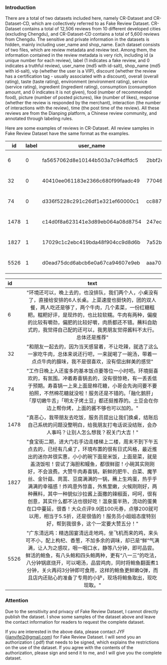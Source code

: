 ### Introduction

There are a total of two datasets included here, namely CR-Dataset and CR-Dataset-CD, which are collectively referred to as Fake Review Dataset. CR-Dataset contains a total of 12,506 reviews from 10 different developed cities (excluding Chengdu), and CR-Dataset-CD contains a total of 5,600 reviews from Chengdu. The sensitive and private information in the datasets is hidden, mainly including user_name and shop_name. Each dataset consists of two files, which are review metadata and review text. Among them, the information contained in the review metadata is very rich, including id (a unique number for each review), label (1 indicates a fake review, and 0 indicates a truthful review), user_name (md5 with id-salt), shop_name (md5 with id-salt), vip (whether the user is a VIP), discount (whether the review has a certification tag - usually associated with a discount), overall (overall rating), taste (taste rating), environment (environment rating), service (service rating), ingredient (ingredient rating), consumption (consumption amount, and 0 indicates it is not given), food (number of recommended food), picture (number of posted pictures), like (number of likes), response (whether the review is responded by the merchant), interaction (the number of interactions with the review), time (the post time of the review). All these reviews are from the Dianping platform, a Chinese review community, and annotated through labeling rules.

Here are some examples of reviews in CR-Dataset. All review samples in Fake Review Dataset have the same format as the examples.

| id   | label | user_name                        | shop_name                        | vip  | discount | overall | taste | environment | service | ingredient | consumption | food | picture | like | response | interaction | time                |
| ---- | ----- | -------------------------------- | -------------------------------- | ---- | -------- | ------- | ----- | ----------- | ------- | :--------: | ----------- | ---- | ------- | ---- | -------- | ----------- | ------------------- |
| 6    | 0     | fa5657062d8e10144b503a7c94dffdc5 | 2bbf2e4486dd3ce19ebe33e57a99f09f | 1    | 1        | 4.0     | 4.0   | 4.0         | 4.0     |    4.0     | 64.0        | 3    | 0       | 0    | 0        | 0           | 2020-10-24 13:03:00 |
| 32   | 0     | 40410ee061183e2366c680f99faadc49 | 77046214892e9493f5831c046307a17a | 0    | 0        | 3.0     | 4.0   | 4.0         | 4.0     |    4.0     | 0.0         | 0    | 9       | 1    | 0        | 0           | 2019-10-01 08:24:00 |
| 74   | 0     | d336f5228c291c26df1e321ef60000c1 | cc88785052c5d05548ba43642ea2b79f | 1    | 1        | 4.5     | 4.0   | 4.5         | 4.5     |    4.5     | 0.0         | 0    | 10      | 0    | 1        | 1           | 2020-11-04 14:09:00 |
| 1478 | 1     | c14d0f8a623141e3d89eb064a08d8754 | 247ecac842d9101373397deb6a372c4d | 0    | 0        | 0.5     | 0.5   | 0.5         | 0.5     |    0.5     | 0.0         | 0    | 1       | 1    | 1        | 1           | 2020-10-28 21:16:00 |
| 1827 | 1     | 17029c1c2ebc419bda48f904cc9d8d6b | 7a52b08d82b2cd660e1298185debff6f | 1    | 1        | 4.5     | 5.0   | 4.5         | 5.0     |    5.0     | 80.0        | 0    | 6       | 1    | 1        | 1           | 2020-09-06 19:22:00 |
| 5526 | 1     | d0ead75dcd6abcb6e0a67ca94607e9eb | aaa703abf75e4f29ac316384a0c2e9f6 | 1    | 0        | 5.0     | 5.0   | 5.0         | 5.0     |    5.0     | 0.0         | 0    | 3       | 119  | 1        | 3           | 2020-03-11 23:26:00 |

| id   |                             text                             |
| :--- | :----------------------------------------------------------: |
| 6    | "环境还可以，晚上去的，也没排队，我们两个人，小桌没有了，直接给安排的6人长桌。上菜速度也挺快的，团的双人餐，两人吃还是够了，两个牛肉，几个素菜，一份红糖糍粑。糍粑好评，是现炸的，也比较软糯。牛肉有两种，偏瘦的比较有嚼劲，偏肥的比较好嚼，肉质都还不错。蘸料自助式的，我觉得自己配的还可以，我男朋友觉得酱料不太行。总体还是推荐" |
| 32   | "和朋友一起去的，因为当天感冒着，不让吃辣，就选了这么一家吃牛肉，总体来说还行吧，一来就喝了一碗汤，带着一点点牛肉的膻味，我不是很喜欢，没有偿出鲜美的感觉" |
| 74   | "工作日晚上人还蛮多的基本饭点要等位一小时吧。环境挺喜欢的，有氛围。冲着寿喜锅去的，没有很惊艳，有一丢丢低于预期。寿喜锅一上来上面是棉花糖，小哥会先询问要不要拍照，不然棉花糖就没啦！服务还是不错的。「融化鹅肝」「厚切嫩牛舌」「明太子烤土豆」都还挺推荐的。土豆会在你边上帮你烤，上面的酱不够也可以加的。" |
| 1478 | "真恶心，我带朋友去吃饭，服务员提出让我们换桌，结账后自己系统的问题没整明白，给我朋友打电话说没结账，会办人事吗？让别人怎么想我？祝关门大吉！" |
| 1827 | "食宝街二期，进大门右手边走楼梯上二楼，周末不到下午五点去的，已经有几桌了，环境布置的很有日式风格，最近推出的迷你丼很实惠，小小的碗下面是米饭，上面是菜，就是盖浇饭啦！尝试了海胆和鳗鱼，都很鲜甜！小碗其实刚刚好，不会浪费。大赞牛肉寿喜锅，新鲜的肥牛、白菜、魔芋丝、金针菇、茼蒿、豆腐满满的一锅，蘸上生鸡蛋，热乎乎满满的幸福感！炸鸡意外惊喜，外焦里嫩，火候刚刚好，两种蘸料，其中一种貌似沙拉酱上面撒的辣椒面，呵呵，很有创意，其实什么都不沾也很好吃！温泉蛋半熟，流动的蛋黄在口中蔓延，很香！大众点评9.9团100元券，点够200就可以用，相当于5.5折，还是很值的！服务员小姐姐态度特别好，帮到我很多，这个一定要大赞五分！" |
| 5526 | "广东清远鸡：精选国宴清远走地鸡，坐飞机而来的鸡，来头可不小，配上枸杞、香葱，不加多余的调味，却已是“鲜”气满满，让人为之感叹，咽一咽口水，静等八分钟，即可品尝。鲜活的鲍鱼，有八头鲍和四头鲍两种，更有“八一三”的吃法，八分钟锅底烧开，可以喝汤，品尝鸡肉，同时将鲍鱼翻面煮1分钟，关火再闷3分钟即可食用，这样的鲍鱼更鲜嫩Q弹，而且店内还贴心的准备了专用的小铲，现场将鲍鱼取出，现吃现取。" |



### Attention

Due to the sensitivity and privacy of Fake Review Dataset, I cannot directly publish the dataset. I show some samples of the dataset above and leave the contact information for readers to request the complete dataset.

If you are interested in the above data, please contact JYF ([jianyifei2@gmail.com](mailto:jianyifei2@gmail.com)) for Fake Review Dataset. I will send you an authorization (.pdf) that needs to be signed, which explains the restrictions on the use of the dataset. If you agree with the contents of the authorization, please sign and send it to me, and I will give you the complete dataset.
